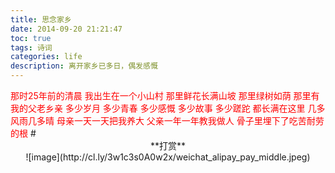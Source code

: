 ```yaml
---
title: 思念家乡
date: 2014-09-20 21:21:47
toc: true
tags: 诗词
categories: life
description: 离开家乡已多日，偶发感慨
---
```

<script>
(function(){
    var bp = document.createElement('script');
    var curProtocol = window.location.protocol.split(':')[0];
    if (curProtocol === 'https') {
        bp.src = 'https://zz.bdstatic.com/linksubmit/push.js';        
    }
    else {
        bp.src = 'http://push.zhanzhang.baidu.com/push.js';
    }
    var s = document.getElementsByTagName("script")[0];
    s.parentNode.insertBefore(bp, s);
})();
</script>

<font color=red>
 那时25年前的清晨  
 我出生在一个小山村  
 那里鲜花长满山坡  
 那里绿树如荫    
 那里有我的父老乡亲  
 多少岁月    
 多少青春   
 多少感慨   
 多少故事    
 多少蹉跎   
 都长满在这里    
 几多风雨几多晴  
母亲一天一天把我养大   
父亲一年一年教我做人   
骨子里埋下了吃苦耐劳的根
</font>
# <div align=center>**打赏**</div>
<div align=center>
![image](http://cl.ly/3w1c3s0A0w2x/weichat_alipay_pay_middle.jpeg)
